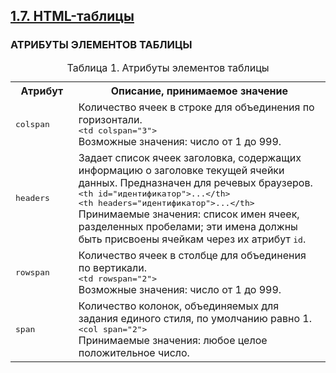 ## [1.7. HTML-таблицы](https://html5book.ru/html-table/)

### АТРИБУТЫ ЭЛЕМЕНТОВ ТАБЛИЦЫ

<table class="t3">
<caption>Таблица 1. Атрибуты элементов таблицы</caption>
<tbody><tr>
<th style="width:20%">Атрибут</th>
<th>Описание, принимаемое значение</th>
</tr>
<tr>
<td><kbd>colspan</kbd></td>
<td>Количество ячеек в строке для объединения по горизонтали.<br>
<kbd>&lt;td colspan="3"&gt;</kbd><br>
Возможные значения: число от 1 до 999.</td>
</tr>
<tr>
<td><kbd>headers</kbd></td>
<td>Задает список ячеек заголовка, содержащих информацию о заголовке текущей ячейки данных. Предназначен для речевых браузеров.<br>
<kbd>&lt;th id="идентификатор"&gt;...&lt;/th&gt;<br>
&lt;th headers="идентификатор"&gt;...&lt;/th&gt;</kbd><br>
Принимаемые значения: список имен ячеек, разделенных пробелами; эти имена должны быть присвоены ячейкам через их атрибут <kbd>id</kbd>.</td>
</tr>
<tr>
<td><kbd>rowspan</kbd></td>
<td>Количество ячеек в столбце для объединения по вертикали.<br>
<kbd>&lt;td rowspan="2"&gt;</kbd><br>
Возможные значения: число от 1 до 999.</td>
</tr>
<tr>
<td><kbd>span</kbd></td>
<td>Количество колонок, объединяемых для задания единого стиля, по умолчанию равно 1.<br>
<kbd>&lt;col span="2"&gt;</kbd><br>
Принимаемые значения: любое целое положительное число.</td>
</tr>
</tbody></table>











